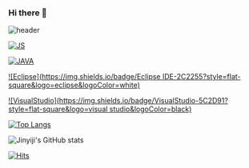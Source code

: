 ### Hi there 👋

<!--
**Jinyiji/Jinyiji** is a ✨ _special_ ✨ repository because its `README.md` (this file) appears on your GitHub profile.

Here are some ideas to get you started:

- 🔭 I’m currently working on ...
- 🌱 I’m currently learning ...
- 👯 I’m looking to collaborate on ...
- 🤔 I’m looking for help with ...
- 💬 Ask me about ...
- 📫 How to reach me: ...
- 😄 Pronouns: ...
- ⚡ Fun fact: ...
-->

![header](https://capsule-render.vercel.app/api?type=wave&color=auto&height=300&section=header&text=Jin%20yiji&fontSize=90)


 

[![JS](https://img.shields.io/badge/JavaScript-F7DF1E?style=flat-square&logo=JavaScript&logoColor=black)](github.com/Jinyiji/TODO-List)

	
[![JAVA](https://img.shields.io/badge/Java-007396?style=flat-square&logo=java&logoColor=withe)](github.com/Jinyiji/TODO-List)


 

[![Eclipse](https://img.shields.io/badge/Eclipse IDE-2C2255?style=flat-square&logo=eclipse&logoColor=white)](github.com/Jinyiji/TODO-List)


[![VisualStudio](https://img.shields.io/badge/VisualStudio-5C2D91?style=flat-square&logo=visual studio&logoColor=black)](github.com/Jinyiji/TODO-List)

<!--	
  [![Youtube Badge](https://img.shields.io/badge/Youtube-ff0000?style=flat-square&logo=youtube&link=https://www.youtube.com/c/kyleschool)](https://www.youtube.com/c/kyleschool)
	
  [![Facebook Badge](https://img.shields.io/badge/facebook-1877f2?style=flat-square&logo=facebook&logoColor=white&link=https://www.facebook.com/zzsza)](https://www.facebook.com/zzsza)
	
-->




[![Top Langs](https://github-readme-stats.vercel.app/api/top-langs/?username=Jinyiji&layout=compact)](https://github.com/Jinyiji/github-readme-stats)


<!--[![Top Langs](https://github-readme-stats.vercel.app/api/top-langs/?username=Jinyiji&langs_count=8)](https://github.com/Jinyiji/github-readme-stats) -->



![Jinyiji's GitHub stats](https://github-readme-stats.vercel.app/api?username=Jinyiji&show_icons=true&theme=radical)


[![Hits](https://hits.seeyoufarm.com/api/count/incr/badge.svg?url=https%3A%2F%2Fgithub.com%2Fgjbae1212%2Fhit-counter&count_bg=%23FF5B91&title_bg=%239800BC&icon=&icon_color=%23E7E7E7&title=hits&edge_flat=false)](https://hits.seeyoufarm.com)
